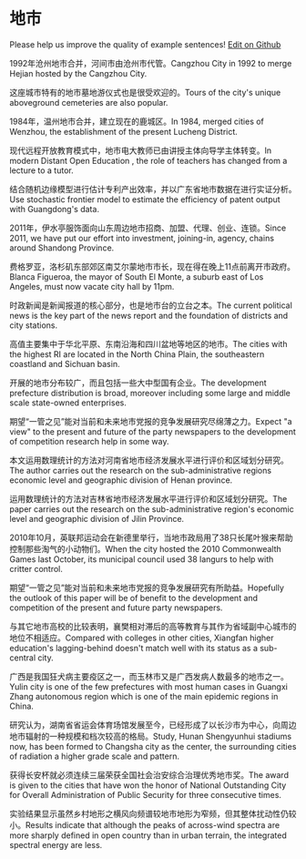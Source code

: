 # 地市

Please help us improve the quality of example sentences! [Edit on Github](https://github.com/jiyushe/jiyu-example-sentence-source/blob/main/chinese/dishi_2.md)

<p><span class="chinese">1992年沧州地市合并，河间市由沧州市代管。</span><span class="english">Cangzhou City in 1992 to merge Hejian hosted by the Cangzhou City.</span></p>

<p><span class="chinese">这座城市特有的地市墓地游仪式也是很受欢迎的。</span><span class="english">Tours of the city's unique aboveground cemeteries are also popular.</span></p>

<p><span class="chinese">1984年，温州地市合并，建立现在的鹿城区。</span><span class="english">In 1984, merged cities of Wenzhou, the establishment of the present Lucheng District.</span></p>

<p><span class="chinese">现代远程开放教育模式中，地市电大教师已由讲授主体向导学主体转变。</span><span class="english">In modern Distant Open Education , the role of teachers has changed from a lecture to a tutor.</span></p>

<p><span class="chinese">结合随机边缘模型进行估计专利产出效率，并以广东省地市数据在进行实证分析。</span><span class="english">Use stochastic frontier model to estimate the efficiency of patent output with Guangdong's data.</span></p>

<p><span class="chinese">2011年，伊水亭服饰面向山东周边地市招商、加盟、代理、创业、连锁。</span><span class="english">Since 2011, we have put our effort into investment, joining-in, agency, chains around Shandong Province.</span></p>

<p><span class="chinese">费格罗亚，洛杉矶东部郊区南艾尔蒙地市市长，现在得在晚上11点前离开市政府。</span><span class="english">Blanca Figueroa, the mayor of South El Monte, a suburb east of Los Angeles, must now vacate city hall by 11pm.</span></p>

<p><span class="chinese">时政新闻是新闻报道的核心部分，也是地市台的立台之本。</span><span class="english">The current political news is the key part of the news report and the foundation of districts and city stations.</span></p>

<p><span class="chinese">高值主要集中于华北平原、东南沿海和四川盆地等地区的地市。</span><span class="english">The cities with the highest RI are located in the North China Plain, the southeastern coastland and Sichuan basin.</span></p>

<p><span class="chinese">开展的地市分布较广，而且包括一些大中型国有企业。</span><span class="english">The development prefecture distribution is broad, moreover including some large and middle scale state-owned enterprises.</span></p>

<p><span class="chinese">期望“一管之见”能对当前和未来地市党报的竞争发展研究尽绵薄之力。</span><span class="english">Expect "a view" to the present and future of the party newspapers to the development of competition research help in some way.</span></p>

<p><span class="chinese">本文运用数理统计的方法对河南省地市经济发展水平进行评价和区域划分研究。</span><span class="english">The author carries out the research on the sub-administrative regions economic level and geographic division of Henan province.</span></p>

<p><span class="chinese">运用数理统计的方法对吉林省地市经济发展水平进行评价和区域划分研究。</span><span class="english">The paper carries out the research on the sub-administrative region's economic level and geographic division of Jilin Province.</span></p>

<p><span class="chinese">2010年10月，英联邦运动会在新德里举行，当地市政局用了38只长尾叶猴来帮助控制那些淘气的小动物们。</span><span class="english">When the city hosted the 2010 Commonwealth Games last October, its municipal council used 38 langurs to help with critter control.</span></p>

<p><span class="chinese">期望“一管之见”能对当前和未来地市党报的竞争发展研究有所助益。</span><span class="english">Hopefully the outlook of this paper will be of benefit to the development and competition of the present and future party newspapers.</span></p>

<p><span class="chinese">与其它地市高校的比较表明，襄樊相对滞后的高等教育与其作为省域副中心城市的地位不相适应。</span><span class="english">Compared with colleges in other cities, Xiangfan higher education's lagging-behind doesn't match well with its status as a sub-central city.</span></p>

<p><span class="chinese">广西是我国狂犬病主要疫区之一，而玉林市又是广西发病人数最多的地市之一。</span><span class="english">Yulin city is one of the few prefectures with most human cases in Guangxi Zhang autonomous region which is one of the main epidemic regions in China.</span></p>

<p><span class="chinese">研究认为，湖南省省运会体育场馆发展至今，已经形成了以长沙市为中心，向周边地市辐射的一种规模和档次较高的格局。</span><span class="english">Study, Hunan Shengyunhui stadiums now, has been formed to Changsha city as the center, the surrounding cities of radiation a higher grade scale and pattern.</span></p>

<p><span class="chinese">获得长安杯就必须连续三届荣获全国社会治安综合治理优秀地市奖。</span><span class="english">The award is given to the cities that have won the honor of National Outstanding City for Overall Administration of Public Security for three consecutive times.</span></p>

<p><span class="chinese">实验结果显示虽然乡村地形之横风向频谱较地市地形为窄频，但其整体扰动性仍较小。</span><span class="english">Results indicate that although the peaks of across-wind spectra are more sharply defined in open country than in urban terrain, the integrated spectral energy are less.</span></p>

